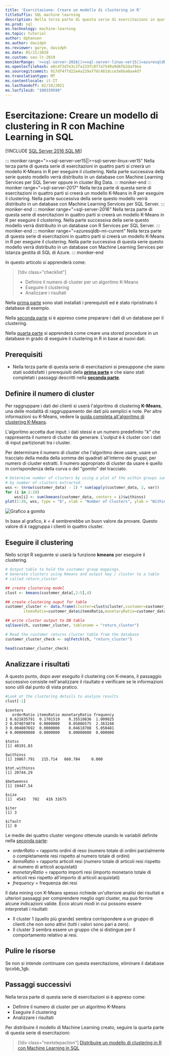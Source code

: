 ```yaml
---
title: 'Esercitazione: Creare un modello di clustering in R'
titleSuffix: SQL machine learning
description: Nella terza parte di questa serie di esercitazioni in quattro parti si creerà un modello K-Means per eseguire il clustering in R con Machine Learning in SQL.
ms.prod: sql
ms.technology: machine-learning
ms.topic: tutorial
author: dphansen
ms.author: davidph
ms.reviewer: garye, davidph
ms.date: 05/21/2020
ms.custom: seo-lt-2019
monikerRange: '>=sql-server-2016||>=sql-server-linux-ver15||=azuresqldb-mi-current'
ms.openlocfilehash: e8c4f3d7e3c2fa133fc077a7549a9d6fb2daf9ea
ms.sourcegitcommit: 917df4ffd22e4a229af7dc481dcce3ebba0aa4d7
ms.translationtype: MT
ms.contentlocale: it-IT
ms.lasthandoff: 02/10/2021
ms.locfileid: "100339598"
---
```

# <a name="tutorial-build-a-clustering-model-in-r-with-sql-machine-learning"></a>Esercitazione: Creare un modello di clustering in R con Machine Learning in SQL
[!INCLUDE [SQL Server 2016 SQL MI](../../includes/applies-to-version/sqlserver2016-asdbmi.md)]

::: moniker range=">=sql-server-ver15||>=sql-server-linux-ver15"
Nella terza parte di questa serie di esercitazioni in quattro parti si creerà un modello K-Means in R per eseguire il clustering. Nella parte successiva della serie questo modello verrà distribuito in un database con Machine Learning Services per SQL Server oppure in cluster Big Data.
::: moniker-end
::: moniker range="=sql-server-2017"
Nella terza parte di questa serie di esercitazioni in quattro parti si creerà un modello K-Means in R per eseguire il clustering. Nella parte successiva della serie questo modello verrà distribuito in un database con Machine Learning Services per SQL Server.
::: moniker-end
::: moniker range="=sql-server-2016"
Nella terza parte di questa serie di esercitazioni in quattro parti si creerà un modello K-Means in R per eseguire il clustering. Nella parte successiva della serie questo modello verrà distribuito in un database con R Services per SQL Server.
::: moniker-end
::: moniker range="=azuresqldb-mi-current"
Nella terza parte di questa serie di esercitazioni in quattro parti si creerà un modello K-Means in R per eseguire il clustering. Nella parte successiva di questa serie questo modello verrà distribuito in un database con Machine Learning Services per Istanza gestita di SQL di Azure.
::: moniker-end

In questo articolo si apprenderà come:

> [!div class="checklist"]
> * Definire il numero di cluster per un algoritmo K-Means
> * Eseguire il clustering
> * Analizzare i risultati

Nella [prima parte](r-clustering-model-introduction.md) sono stati installati i prerequisiti ed è stato ripristinato il database di esempio.

Nella [seconda parte](r-clustering-model-prepare-data.md) si è appreso come preparare i dati di un database per il clustering.

Nella [quarta parte](r-clustering-model-deploy.md) si apprenderà come creare una stored procedure in un database in grado di eseguire il clustering in R in base ai nuovi dati.

## <a name="prerequisites"></a>Prerequisiti

* Nella terza parte di questa serie di esercitazioni si presuppone che siano stati soddisfatti i prerequisiti della [**prima parte**](r-clustering-model-introduction.md) e che siano stati completati i passaggi descritti nella [**seconda parte**](r-clustering-model-prepare-data.md).

## <a name="define-the-number-of-clusters"></a>Definire il numero di cluster

Per raggruppare i dati dei clienti si userà l'algoritmo di clustering **K-Means**, una delle modalità di raggruppamento dei dati più semplici e note.
Per altre informazioni su K-Means, vedere la [guida completa all'algoritmo di clustering K-Means](https://www.kdnuggets.com/2019/05/guide-k-means-clustering-algorithm.html).

L'algoritmo accetta due input: i dati stessi e un numero predefinito "*k*" che rappresenta il numero di cluster da generare.
L'output è *k* cluster con i dati di input partizionati tra i cluster.

Per determinare il numero di cluster che l'algoritmo deve usare, usare un tracciato della media della somma dei quadrati all'interno dei gruppi, per numero di cluster estratti. Il numero appropriato di cluster da usare è quello in corrispondenza della curva o del "gomito" del tracciato.

```r
# Determine number of clusters by using a plot of the within groups sum of squares,
# by number of clusters extracted. 
wss <- (nrow(customer_data) - 1) * sum(apply(customer_data, 2, var))
for (i in 2:20)
    wss[i] <- sum(kmeans(customer_data, centers = i)$withinss)
plot(1:20, wss, type = "b", xlab = "Number of Clusters", ylab = "Within groups sum of squares")
```

![Grafico a gomito](./media/elbow-graph.png)

In base al grafico, *k = 4* sembrerebbe un buon valore da provare. Questo valore di *k* raggruppa i clienti in quattro cluster.

## <a name="perform-clustering"></a>Eseguire il clustering

Nello script R seguente si userà la funzione **kmeans** per eseguire il clustering.

```r
# Output table to hold the customer group mappings.
# Generate clusters using Kmeans and output key / cluster to a table
# called return_cluster

## create clustering model
clust <- kmeans(customer_data[,2:5],4)

## create clustering ouput for table
customer_cluster <- data.frame(cluster=clust$cluster,customer=customer_data$customer,orderRatio=customer_data$orderRatio,
        itemsRatio=customer_data$itemsRatio,monetaryRatio=customer_data$monetaryRatio,frequency=customer_data$frequency)

## write cluster output to DB table
sqlSave(ch, customer_cluster, tablename = "return_cluster")

# Read the customer returns cluster table from the database
customer_cluster_check <- sqlFetch(ch, "return_cluster")

head(customer_cluster_check)
```

## <a name="analyze-the-results"></a>Analizzare i risultati

A questo punto, dopo aver eseguito il clustering con K-means, il passaggio successivo consiste nell'analizzare il risultato e verificare se le informazioni sono utili dal punto di vista pratico.

```r
#Look at the clustering details to analyze results
clust[-1]
```

```results
$centers
   orderRatio itemsRatio monetaryRatio frequency
1 0.621835791  0.1701519    0.35510836  1.009025
2 0.074074074  0.0000000    0.05886575  2.363248
3 0.004807692  0.0000000    0.04618708  5.050481
4 0.000000000  0.0000000    0.00000000  0.000000

$totss
[1] 40191.83

$withinss
[1] 19867.791   215.714   660.784     0.000

$tot.withinss
[1] 20744.29

$betweenss
[1] 19447.54

$size
[1]  4543   702   416 31675

$iter
[1] 3

$ifault
[1] 0

```

Le medie dei quattro cluster vengono ottenute usando le variabili definite nella [seconda parte](r-clustering-model-prepare-data.md#separate-customers):

* *orderRatio* = rapporto ordini di reso (numero totale di ordini parzialmente o completamente resi rispetto al numero totale di ordini)
* *itemsRatio* = rapporto articoli resi (numero totale di articoli resi rispetto al numero di articoli acquistati)
* *monetaryRatio* = rapporto importi resi (importo monetario totale di articoli resi rispetto all'importo di articoli acquistati)
* *frequency* = frequenza dei resi

Il data mining con K-Means spesso richiede un'ulteriore analisi dei risultati e ulteriori passaggi per comprendere meglio ogni cluster, ma può fornire alcune indicazioni valide.
Ecco alcuni modi in cui possono essere interpretati i risultati:

* Il cluster 1 (quello più grande) sembra corrispondere a un gruppo di clienti che non sono attivi (tutti i valori sono pari a zero).
* Il cluster 3 sembra essere un gruppo che si distingue per il comportamento relativo ai resi.

## <a name="clean-up-resources"></a>Pulire le risorse

Se non si intende continuare con questa esercitazione, eliminare il database tpcxbb_1gb.

## <a name="next-steps"></a>Passaggi successivi

Nella terza parte di questa serie di esercitazioni si è appreso come:

* Definire il numero di cluster per un algoritmo K-Means
* Eseguire il clustering
* Analizzare i risultati

Per distribuire il modello di Machine Learning creato, seguire la quarta parte di questa serie di esercitazioni:

> [!div class="nextstepaction"]
> [Distribuire un modello di clustering in R con Machine Learning in SQL](r-clustering-model-deploy.md)
